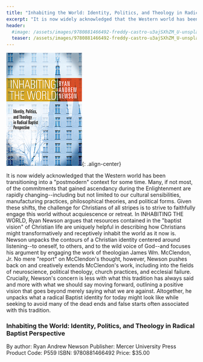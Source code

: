 ```yaml
---
title: "Inhabiting the World: Identity, Politics, and Theology in Radical Baptist Perspective"
excerpt: "It is now widely acknowledged that the Western world has been transitioning into a postmodern context for some time."
header:
  #image: /assets/images/9780881466492-freddy-castro-u3ajSXhZM_U-unsplash-rev3.jpg
  teaser: /assets/images/9780881466492-freddy-castro-u3ajSXhZM_U-unsplash-rev3.jpg
---
```

![Inhabiting the World book cover](/assets/images/9780881466492.jpg){: .align-center}

It is now widely acknowledged that the Western world has been transitioning into a "postmodern" context for some time. Many, if not most, of the commitments that gained ascendancy during the Enlightenment are rapidly changing--including but not limited to our cultural sensibilities, manufacturing practices, philosophical theories, and political forms. Given these shifts, the challenge for Christians of all stripes is to strive to faithfully engage this world without acquiescence or retreat. In INHABITING THE WORLD, Ryan Newson argues that resources contained in the "baptist vision" of Christian life are uniquely helpful in describing how Christians might transformatively and receptively inhabit the world as it now is. Newson unpacks the contours of a Christian identity centered around listening--to oneself, to others, and to the wild voice of God--and focuses his argument by engaging the work of theologian James Wm. McClendon, Jr. No mere "report" on McClendon's thought, however, Newson pushes back on and creatively extends McClendon's work, including into the fields of neuroscience, political theology, church practices, and ecclesial failure. Crucially, Newson's concern is less with what this tradition has always said and more with what we should say moving forward, outlining a positive vision that goes beyond merely saying what we are against. Altogether, he unpacks what a radical Baptist identity for today might look like while seeking to avoid many of the dead ends and false starts often associated with this tradition.

### Inhabiting the World: Identity, Politics, and Theology in Radical Baptist Perspective
By author: Ryan Andrew Newson
Publisher: Mercer University Press
Product Code: P559
ISBN: 9780881466492
Price: $35.00
